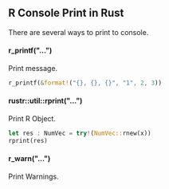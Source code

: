 ## R Console Print in Rust

There are several ways to print to console.

#### r_printf("...")

Print message.

```rust
r_printf(&format!("{}, {}, {}", "1", 2, 3))
```

#### rustr::util::rprint("...") 

Print R Object.

```rust
let res : NumVec = try!(NumVec::rnew(x))
rprint(res)
```

#### r_warn("...")

Print Warnings.
